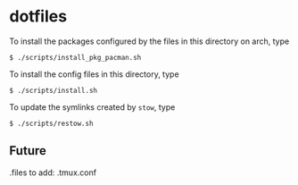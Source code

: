 # dotfiles

To install the packages configured by the files in this directory on arch, type
```
$ ./scripts/install_pkg_pacman.sh
```

To install the config files in this directory, type

```
$ ./scripts/install.sh
```

To update the symlinks created by `stow`, type

```
$ ./scripts/restow.sh
```

## Future

.files to add:
.tmux.conf

